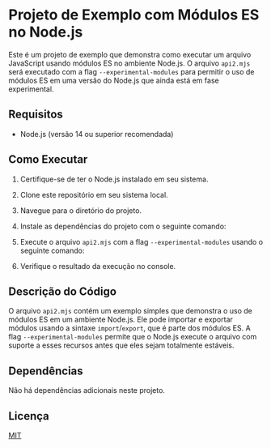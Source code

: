 # Projeto de Exemplo com Módulos ES no Node.js

Este é um projeto de exemplo que demonstra como executar um arquivo JavaScript usando módulos ES no ambiente Node.js. O arquivo `api2.mjs` será executado com a flag `--experimental-modules` para permitir o uso de módulos ES em uma versão do Node.js que ainda está em fase experimental.

## Requisitos

- Node.js (versão 14 ou superior recomendada)

## Como Executar

1. Certifique-se de ter o Node.js instalado em seu sistema.
2. Clone este repositório em seu sistema local.
3. Navegue para o diretório do projeto.

4. Instale as dependências do projeto com o seguinte comando:


5. Execute o arquivo `api2.mjs` com a flag `--experimental-modules` usando o seguinte comando:


6. Verifique o resultado da execução no console.

## Descrição do Código

O arquivo `api2.mjs` contém um exemplo simples que demonstra o uso de módulos ES em um ambiente Node.js. Ele pode importar e exportar módulos usando a sintaxe `import`/`export`, que é parte dos módulos ES. A flag `--experimental-modules` permite que o Node.js execute o arquivo com suporte a esses recursos antes que eles sejam totalmente estáveis.

## Dependências

Não há dependências adicionais neste projeto.

## Licença

[MIT](LICENSE)

